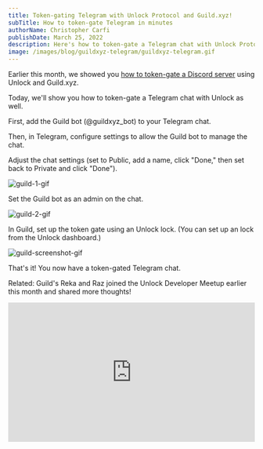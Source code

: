 ```yaml
---
title: Token-gating Telegram with Unlock Protocol and Guild.xyz!
subTitle: How to token-gate Telegram in minutes
authorName: Christopher Carfi
publishDate: March 25, 2022
description: Here's how to token-gate a Telegram chat with Unlock Protocol and Guild.xyz in minutes.
image: /images/blog/guildxyz-telegram/guildxyz-telegram.gif
---
```


Earlier this month, we showed you [how to token-gate a Discord server](/blog/guildxyz-launch) using Unlock and Guild.xyz.

Today, we'll show you how to token-gate a Telegram chat with Unlock as well.

First, add the Guild bot (@guildxyz_bot) to your Telegram chat.

Then, in Telegram, configure settings to allow the Guild bot to manage the chat.

Adjust the chat settings (set to Public, add a name, click "Done," then set back to Private and click "Done").

![guild-1-gif](/images/blog/guildxyz-telegram/guild1.gif)

Set the Guild bot as an admin on the chat.

![guild-2-gif](/images/blog/guildxyz-telegram/guild2.gif)

In Guild, set up the token gate using an Unlock lock. (You can set up an lock from the Unlock dashboard.)


![guild-screenshot-gif](/images/blog/guildxyz-telegram/guild-screenshot-gif.gif)

That's it! You now have a token-gated Telegram chat.


Related: Guild's Reka and Raz joined the Unlock Developer Meetup earlier this month and shared more thoughts!

<div style="position: relative; overflow: hidden; width: 100%; padding-top: 56.25%;"><iframe style="position: absolute; top: 0; left: 0; bottom: 0; right: 0; width: 100%; height: 100%;" src="https://www.youtube.com/embed/X5DKS48rDBE" title="Unlock Protocol and Guild.xyz Integration" frameborder="0" allow="accelerometer; autoplay; clipboard-write; encrypted-media; gyroscope; picture-in-picture" allowfullscreen></iframe></div>
